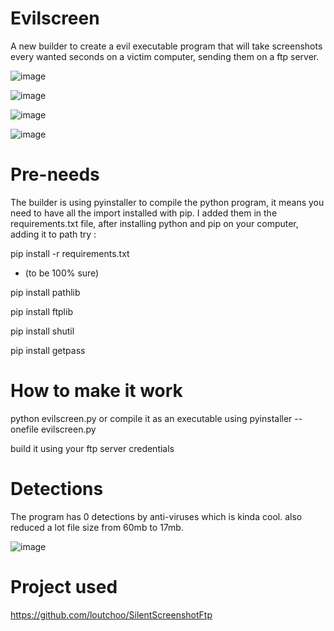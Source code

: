 # Evilscreen


A new builder to create a evil executable program that will take screenshots every wanted seconds on a victim computer, sending them on a ftp server.

![image](https://user-images.githubusercontent.com/63863060/162635818-77cee8e3-f815-4719-95c2-524e0e59a61e.png)


![image](https://user-images.githubusercontent.com/63863060/162635902-cff6d72d-3b1d-4c6a-b056-0ff4f9ebd39e.png)


![image](https://user-images.githubusercontent.com/63863060/162635860-a050bc67-be1a-4efc-86d6-49ed4b218d11.png)


![image](https://user-images.githubusercontent.com/63863060/162635850-6f0e822f-17fc-4211-8b53-ea6fce2e41bf.png)


# Pre-needs


The builder is using pyinstaller to compile the python program, it means you need to have all the import installed with pip.
I added them in the requirements.txt file, after installing python and pip on your computer, adding it to path try :


pip install -r requirements.txt


+ (to be 100% sure)

pip install pathlib

pip install ftplib

pip install shutil

pip install getpass


# How to make it work


python evilscreen.py or compile it as an executable using pyinstaller --onefile evilscreen.py

build it using your ftp server credentials


# Detections


The program has 0 detections by anti-viruses which is kinda cool. also reduced a lot file size from 60mb to 17mb.


![image](https://user-images.githubusercontent.com/63863060/162635835-fd4251e9-3590-4494-8632-2240900b5833.png)



# Project used


https://github.com/loutchoo/SilentScreenshotFtp
